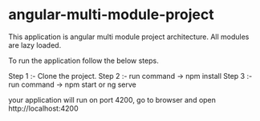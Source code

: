 # angular-multi-module-project
This application is angular multi module project architecture. All modules are lazy loaded.

To run the application follow the below steps.

Step 1 :- Clone the project.
Step 2 :- run command -> npm install
Step 3 :- run command -> npm start or ng serve

your application will run on port 4200, go to browser and open http://localhost:4200

